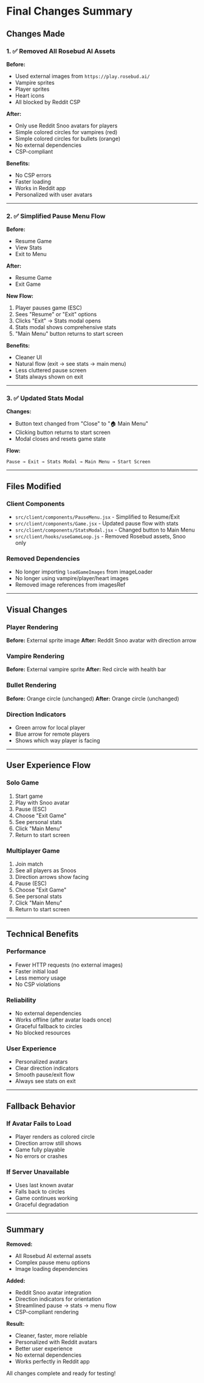 # Final Changes Summary

## Changes Made

### 1. ✅ Removed All Rosebud AI Assets

**Before:**
- Used external images from `https://play.rosebud.ai/`
- Vampire sprites
- Player sprites  
- Heart icons
- All blocked by Reddit CSP

**After:**
- Only use Reddit Snoo avatars for players
- Simple colored circles for vampires (red)
- Simple colored circles for bullets (orange)
- No external dependencies
- CSP-compliant

**Benefits:**
- No CSP errors
- Faster loading
- Works in Reddit app
- Personalized with user avatars

---

### 2. ✅ Simplified Pause Menu Flow

**Before:**
- Resume Game
- View Stats
- Exit to Menu

**After:**
- Resume Game
- Exit Game

**New Flow:**
1. Player pauses game (ESC)
2. Sees "Resume" or "Exit" options
3. Clicks "Exit" → Stats modal opens
4. Stats modal shows comprehensive stats
5. "Main Menu" button returns to start screen

**Benefits:**
- Cleaner UI
- Natural flow (exit → see stats → main menu)
- Less cluttered pause screen
- Stats always shown on exit

---

### 3. ✅ Updated Stats Modal

**Changes:**
- Button text changed from "Close" to "🏠 Main Menu"
- Clicking button returns to start screen
- Modal closes and resets game state

**Flow:**
```
Pause → Exit → Stats Modal → Main Menu → Start Screen
```

---

## Files Modified

### Client Components
- `src/client/components/PauseMenu.jsx` - Simplified to Resume/Exit
- `src/client/components/Game.jsx` - Updated pause flow with stats
- `src/client/components/StatsModal.jsx` - Changed button to Main Menu
- `src/client/hooks/useGameLoop.js` - Removed Rosebud assets, Snoo only

### Removed Dependencies
- No longer importing `loadGameImages` from imageLoader
- No longer using vampire/player/heart images
- Removed image references from imagesRef

---

## Visual Changes

### Player Rendering
**Before:** External sprite image
**After:** Reddit Snoo avatar with direction arrow

### Vampire Rendering
**Before:** External vampire sprite
**After:** Red circle with health bar

### Bullet Rendering
**Before:** Orange circle (unchanged)
**After:** Orange circle (unchanged)

### Direction Indicators
- Green arrow for local player
- Blue arrow for remote players
- Shows which way player is facing

---

## User Experience Flow

### Solo Game
1. Start game
2. Play with Snoo avatar
3. Pause (ESC)
4. Choose "Exit Game"
5. See personal stats
6. Click "Main Menu"
7. Return to start screen

### Multiplayer Game
1. Join match
2. See all players as Snoos
3. Direction arrows show facing
4. Pause (ESC)
5. Choose "Exit Game"
6. See personal stats
7. Click "Main Menu"
8. Return to start screen

---

## Technical Benefits

### Performance
- Fewer HTTP requests (no external images)
- Faster initial load
- Less memory usage
- No CSP violations

### Reliability
- No external dependencies
- Works offline (after avatar loads once)
- Graceful fallback to circles
- No blocked resources

### User Experience
- Personalized avatars
- Clear direction indicators
- Smooth pause/exit flow
- Always see stats on exit

---

## Fallback Behavior

### If Avatar Fails to Load
- Player renders as colored circle
- Direction arrow still shows
- Game fully playable
- No errors or crashes

### If Server Unavailable
- Uses last known avatar
- Falls back to circles
- Game continues working
- Graceful degradation

---

## Summary

**Removed:**
- All Rosebud AI external assets
- Complex pause menu options
- Image loading dependencies

**Added:**
- Reddit Snoo avatar integration
- Direction indicators for orientation
- Streamlined pause → stats → menu flow
- CSP-compliant rendering

**Result:**
- Cleaner, faster, more reliable
- Personalized with Reddit avatars
- Better user experience
- No external dependencies
- Works perfectly in Reddit app

All changes complete and ready for testing!
